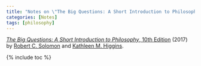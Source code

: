 ```yaml
---
title: "Notes on \"The Big Questions: A Short Introduction to Philosophy, 10th Edition\""
categories: [Notes]
tags: [philosophy]
---
```


[*The Big Questions: A Short Introduction to Philosophy*, 10th Edition](https://www.amazon.com/dp/1305955447) (2017) by [Robert C. Solomon](https://en.wikipedia.org/wiki/Robert_C._Solomon) and [Kathleen M. Higgins](https://en.wikipedia.org/wiki/Kathleen_Higgins).

{% include toc %}